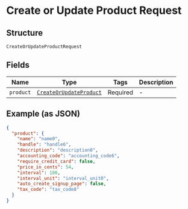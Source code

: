 
# Create or Update Product Request

## Structure

`CreateOrUpdateProductRequest`

## Fields

| Name | Type | Tags | Description |
|  --- | --- | --- | --- |
| `product` | [`CreateOrUpdateProduct`](../../doc/models/create-or-update-product.md) | Required | - |

## Example (as JSON)

```json
{
  "product": {
    "name": "name0",
    "handle": "handle6",
    "description": "description0",
    "accounting_code": "accounting_code6",
    "require_credit_card": false,
    "price_in_cents": 54,
    "interval": 186,
    "interval_unit": "interval_unit0",
    "auto_create_signup_page": false,
    "tax_code": "tax_code8"
  }
}
```


